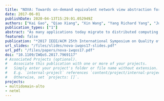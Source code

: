 ```yaml
---
title: "NOVA: Towards on-demand equivalent network view abstraction for network optimization"
date: 2017-06-01
publishDate: 2020-04-13T15:29:01.052949Z
authors: ["Kai Gao", "Qiao Xiang", "Xin Wang", "Yang Richard Yang", "Jun Bi"]
publication_types: ["1"]
abstract: "As many applications today migrate to distributed computing and cloud platforms, their user experience depends heavily on network performance. Software Defined Networking (SDN) makes it possible to obtain a global view of the network, introducing the new paradigm of developing adaptive applications with network views. A naive approach of realizing the paradigm, such as distributing the whole network view to applications, is not practical due to scalability and privacy concerns. Existing approaches providing network abstractions are limited to special cases, such as bottlenecks exist only at networks edges, resulting in potentially suboptimal or infeasible decisions. In this paper, we introduce a novel, on-demand network abstraction service that provides an abstract network view supporting not only accurate end-to-end QoS metrics, which satisfy the requirements of many peer-to-peer applications, but also multi-flow correlation, which is essential for bandwidth-sensitive applications containing many flows to conduct global network optimization. We prove that our abstract view is equivalent to the original network view, in the sense that applications can make the same optimal decision as with the complete information. Our evaluations demonstrate that the abstraction guarantees feasibility and optimality for network optimizations and protects the network service providers' privacy. Our evaluations also show that the service can be implemented efficiently; for example, for an extreme large network with 30,000 links and abstraction requests containing 3,000 flows, an abstract network view can be computed in less than one second."
featured: false
publication: "*2017 IEEE/ACM 25th International Symposium on Quality of Service (IWQoS)*"
url_slides: "/files/slides/nova-iwqos17-slides.pdf"
url_pdf: "/files/papers/nova-iwqos17.pdf"
doi: "10.1109/IWQoS.2017.7969117"
# Associated Projects (optional).
#   Associate this publication with one or more of your projects.
#   Simply enter your project's folder or file name without extension.
#   E.g. `internal-project` references `content/project/internal-project/index.md`.
#   Otherwise, set `projects: []`.
projects:
- multidomain-alto
- netml
---
```


